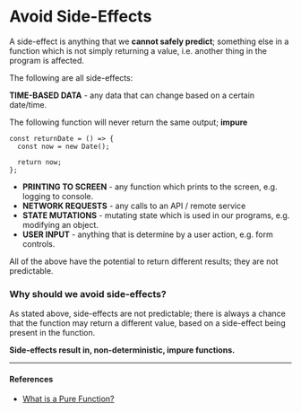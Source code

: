# Avoid Side-Effects

A side-effect is anything that we **cannot safely predict**; something else in a function which is not simply returning a value, i.e. another thing in the program is affected.

The following are all side-effects:

**TIME-BASED DATA** - any data that can change based on a certain date/time.

The following function will never return the same output; **impure**

```
const returnDate = () => {
  const now = new Date();

  return now;
};
```

- **PRINTING TO SCREEN** - any function which prints to the screen, e.g. logging to console.
- **NETWORK REQUESTS** - any calls to an API / remote service
- **STATE MUTATIONS** - mutating state which is used in our programs, e.g. modifying an object.
- **USER INPUT** - anything that is determine by a user action, e.g. form controls.

All of the above have the potential to return different results; they are not predictable.

### Why should we avoid side-effects?

As stated above, side-effects are not predictable; there is always a chance that the function may return a different value, based on a side-effect being present in the function.

**Side-effects result in, non-deterministic, impure functions.**

---

#### References

- [What is a Pure Function?](https://medium.com/javascript-scene/master-the-javascript-interview-what-is-a-pure-function-d1c076bec976)
